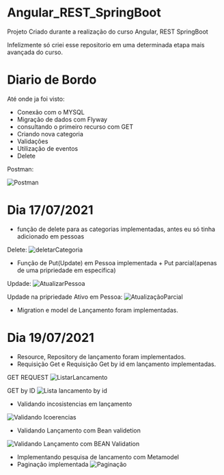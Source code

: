 # Angular_REST_SpringBoot
Projeto Criado durante a realização do curso Angular, REST SpringBoot

Infelizmente só criei esse repositorio em uma determinada etapa mais avançada do curso. 

# Diario de Bordo

Até onde ja foi visto: 

- Conexão com o MYSQL
- Migração de dados com Flyway
- consultando o primeiro recurso com GET
- Criando nova categoria
- Validações
- Utilização de eventos
- Delete 

Postman: 

![Postman](https://user-images.githubusercontent.com/75328283/126040641-ef3e6cce-3b0f-4f57-be3f-a1a309d9430e.png)

# Dia 17/07/2021

- função de delete para as categorias implementadas, antes eu só tinha adicionado em pessoas

Delete:
![deletarCategoria](https://user-images.githubusercontent.com/75328283/126044292-e1d9a1dd-e498-4731-a6da-21c566cbcccd.png)


- Função de Put(Update) em Pessoa implementada + Put parcial(apenas de uma pripriedade em especifica)

Updade: 
![AtualizarPessoa](https://user-images.githubusercontent.com/75328283/126044315-b32852ac-e5e3-425c-817b-1a97578c0081.png)

Updade na pripriedade Ativo em Pessoa: 
![AtualizaçãoParcial](https://user-images.githubusercontent.com/75328283/126044338-3412e857-77c3-4f48-a766-71cbae615683.png)

- Migration e model de Lançamento foram implementadas.

# Dia 19/07/2021

- Resource, Repository de lançamento foram implementados.
- Requisição Get e Requisição Get by id em lançamento implementadas.

GET REQUEST
![ListarLancamento](https://user-images.githubusercontent.com/75328283/126201761-1489bf1c-04ba-4c9b-84f1-3e92ac55b13d.png)

GET by ID
![Lista lancamento by id](https://user-images.githubusercontent.com/75328283/126201802-4461992f-9a06-4a99-a39c-61e5c32a0cc2.png)

- Validando incosistencias em lançamento

![Validando Icoerencias](https://user-images.githubusercontent.com/75328283/126210898-264e73b6-837a-4c4b-a479-c54ecd218534.png)

-  Validando Lançamento com Bean validetion 

![Validando Lançamento com BEAN Validation](https://user-images.githubusercontent.com/75328283/126211173-cb4005c9-19ae-487f-89f9-ca10ad8dcd85.png)

- Implementando pesquisa de lancamento com Metamodel
- Paginação implementada 
![Paginação](https://user-images.githubusercontent.com/75328283/126239644-40c30900-e607-4b46-a0b7-52daf5d255cd.png)


